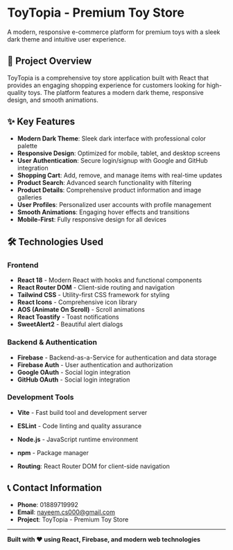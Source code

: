 ﻿# ToyTopia - Premium Toy Store

A modern, responsive e-commerce platform for premium toys with a sleek dark theme and intuitive user experience.

## 🎯 Project Overview

ToyTopia is a comprehensive toy store application built with React that provides an engaging shopping experience for customers looking for high-quality toys. The platform features a modern dark theme, responsive design, and smooth animations.

## ✨ Key Features

- **Modern Dark Theme**: Sleek dark interface with professional color palette
- **Responsive Design**: Optimized for mobile, tablet, and desktop screens
- **User Authentication**: Secure login/signup with Google and GitHub integration
- **Shopping Cart**: Add, remove, and manage items with real-time updates
- **Product Search**: Advanced search functionality with filtering
- **Product Details**: Comprehensive product information and image galleries
- **User Profiles**: Personalized user accounts with profile management
- **Smooth Animations**: Engaging hover effects and transitions
- **Mobile-First**: Fully responsive design for all devices

## 🛠️ Technologies Used

### Frontend
- **React 18** - Modern React with hooks and functional components
- **React Router DOM** - Client-side routing and navigation
- **Tailwind CSS** - Utility-first CSS framework for styling
- **React Icons** - Comprehensive icon library
- **AOS (Animate On Scroll)** - Scroll animations
- **React Toastify** - Toast notifications
- **SweetAlert2** - Beautiful alert dialogs

### Backend & Authentication
- **Firebase** - Backend-as-a-Service for authentication and data storage
- **Firebase Auth** - User authentication and authorization
- **Google OAuth** - Social login integration
- **GitHub OAuth** - Social login integration

### Development Tools
- **Vite** - Fast build tool and development server
- **ESLint** - Code linting and quality assurance
- **Node.js** - JavaScript runtime environment
- **npm** - Package manager

- **Routing**: React Router DOM for client-side navigation

## 📞 Contact Information

- **Phone**: 01889719992
- **Email**: nayeem.cs000@gmail.com
- **Project**: ToyTopia - Premium Toy Store

---


**Built with ❤️ using React, Firebase, and modern web technologies**
